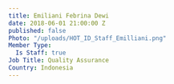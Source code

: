 ```yaml
---
title: Emiliani Febrina Dewi
date: 2018-06-01 21:00:00 Z
published: false
Photo: "/uploads/HOT_ID_Staff_Emilliani.png"
Member Type:
  Is Staff: true
Job Title: Quality Assurance
Country: Indonesia
---
```


